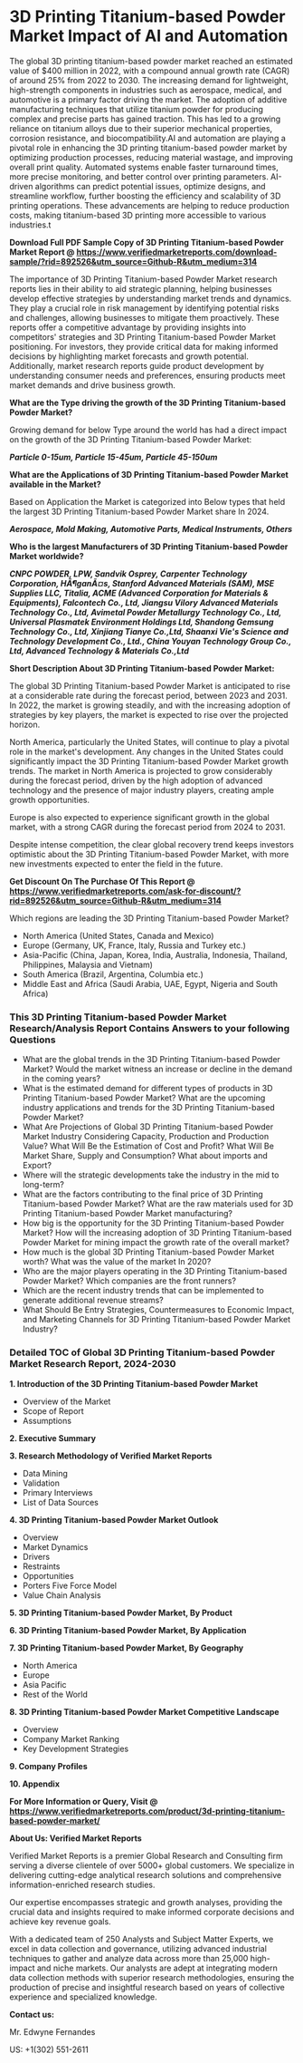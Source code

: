 <meta name="title" content="Global 3D Printing Titanium-based Powder Market Impact of AI and Automation"><meta name="description" content="The global 3D printing titanium-based powder market reached an estimated value of $400 million in 2022, with a compound annual growth rate (CAGR) of around 25% from 2022 "><meta name="title" content="3D Printing Titanium-based Powder Market Size, Share, Scope, Trends, Growth, Opportunities, Analysis, Forecast"><h1>3D Printing Titanium-based Powder Market Impact of AI and Automation</h1>The global 3D printing titanium-based powder market reached an estimated value of $400 million in 2022, with a compound annual growth rate (CAGR) of around 25% from 2022 to 2030. The increasing demand for lightweight, high-strength components in industries such as aerospace, medical, and automotive is a primary factor driving the market. The adoption of additive manufacturing techniques that utilize titanium powder for producing complex and precise parts has gained traction. This has led to a growing reliance on titanium alloys due to their superior mechanical properties, corrosion resistance, and biocompatibility.AI and automation are playing a pivotal role in enhancing the 3D printing titanium-based powder market by optimizing production processes, reducing material wastage, and improving overall print quality. Automated systems enable faster turnaround times, more precise monitoring, and better control over printing parameters. AI-driven algorithms can predict potential issues, optimize designs, and streamline workflow, further boosting the efficiency and scalability of 3D printing operations. These advancements are helping to reduce production costs, making titanium-based 3D printing more accessible to various industries.t</p><p id="" class=""><strong>Download Full PDF Sample Copy of 3D Printing Titanium-based Powder Market Report @ <a href="https://www.verifiedmarketreports.com/download-sample/?rid=892526&utm_source=Github-R&utm_medium=314" target="_blank">https://www.verifiedmarketreports.com/download-sample/?rid=892526&utm_source=Github-R&utm_medium=314</a></strong></p><p>The importance of&nbsp;3D Printing Titanium-based Powder Market research reports lies in their ability to aid strategic planning, helping businesses develop effective strategies by understanding market trends and dynamics. They play a crucial role in risk management by identifying potential risks and challenges, allowing businesses to mitigate them proactively. These reports offer a competitive advantage by providing insights into competitors' strategies and 3D Printing Titanium-based Powder Market positioning. For investors, they provide critical data for making informed decisions by highlighting market forecasts and growth potential. Additionally, market research reports guide product development by understanding consumer needs and preferences, ensuring products meet market demands and drive business growth.</p><p><strong>What are the&nbsp;Type driving the growth of the 3D Printing Titanium-based Powder Market?</strong></p><p id="" class="">Growing demand for below Type around the world has had a direct impact on the growth of the 3D Printing Titanium-based Powder Market:</p><em><strong>Particle 0-15um, Particle 15-45um, Particle 45-150um</strong></em></p><strong>What are the&nbsp;Applications&nbsp;of 3D Printing Titanium-based Powder Market available in the Market?</strong></p><p id="" class="">Based on Application the Market is categorized into Below types that held the largest 3D Printing Titanium-based Powder Market share In 2024.</p><em><strong>Aerospace, Mold Making, Automotive Parts, Medical Instruments, Others</strong></em></p><strong>Who is the largest Manufacturers of 3D Printing Titanium-based Powder Market worldwide?</strong></p><p><em><strong>CNPC POWDER, LPW, Sandvik Osprey, Carpenter Technology Corporation, HÃ¶ganÃ¤s, Stanford Advanced Materials (SAM), MSE Supplies LLC, Titalia, ACME (Advanced Corporation for Materials & Equipments), Falcontech Co., Ltd, Jiangsu Vilory Advanced Materials Technology Co., Ltd, Avimetal Powder Metallurgy Technology Co., Ltd, Universal Plasmatek Environment Holdings Ltd, Shandong Gemsung Technology Co., Ltd, Xinjiang Tianye Co.,Ltd, Shaanxi Vie's Science and Technology Development Co., Ltd., China Youyan Technology Group Co., Ltd, Advanced Technology & Materials Co.,Ltd</strong></em></p><p id="" class=""><strong>Short Description About 3D Printing Titanium-based Powder Market:</strong></p><p>The global 3D Printing Titanium-based Powder Market is anticipated to rise at a considerable rate during the forecast period, between 2023 and 2031. In 2022, the market is growing steadily, and with the increasing adoption of strategies by key players, the market is expected to rise over the projected horizon.</p><p>North America, particularly the United States, will continue to play a pivotal role in the market's development. Any changes in the United States could significantly impact the 3D Printing Titanium-based Powder Market growth trends. The market in North America is projected to grow considerably during the forecast period, driven by the high adoption of advanced technology and the presence of major industry players, creating ample growth opportunities.</p><p>Europe is also expected to experience significant growth in the global market, with a strong CAGR during the forecast period from 2024 to 2031.</p><p>Despite intense competition, the clear global recovery trend keeps investors optimistic about the 3D Printing Titanium-based Powder Market, with more new investments expected to enter the field in the future.</p><p id="" class=""><strong>Get Discount On The Purchase Of This Report @ <a href="https://www.verifiedmarketreports.com/ask-for-discount/?rid=892526&utm_source=Github-R&utm_medium=314" target="_blank">https://www.verifiedmarketreports.com/ask-for-discount/?rid=892526&utm_source=Github-R&utm_medium=314</a></strong></p>Which regions are leading the 3D Printing Titanium-based Powder Market?</p><ul><li>North America (United States, Canada and Mexico)</li><li>Europe (Germany, UK, France, Italy, Russia and Turkey etc.)</li><li>Asia-Pacific (China, Japan, Korea, India, Australia, Indonesia, Thailand, Philippines, Malaysia and Vietnam)</li><li>South America (Brazil, Argentina, Columbia etc.)</li><li>Middle East and Africa (Saudi Arabia, UAE, Egypt, Nigeria and South Africa)</li></ul><h3 id="" class="">This 3D Printing Titanium-based Powder Market Research/Analysis Report Contains Answers to your following Questions</h3><ul><li>What are the global trends in the 3D Printing Titanium-based Powder Market? Would the market witness an increase or decline in the demand in the coming years?</li><li>What is the estimated demand for different types of products in 3D Printing Titanium-based Powder Market? What are the upcoming industry applications and trends for the 3D Printing Titanium-based Powder Market?</li><li>What Are Projections of Global 3D Printing Titanium-based Powder Market Industry Considering Capacity, Production and Production Value? What Will Be the Estimation of Cost and Profit? What Will Be Market Share, Supply and Consumption? What about imports and Export?</li><li>Where will the strategic developments take the industry in the mid to long-term?</li><li>What are the factors contributing to the final price of 3D Printing Titanium-based Powder Market? What are the raw materials used for 3D Printing Titanium-based Powder Market manufacturing?</li><li>How big is the opportunity for the 3D Printing Titanium-based Powder Market? How will the increasing adoption of 3D Printing Titanium-based Powder Market for mining impact the growth rate of the overall market?</li><li>How much is the global 3D Printing Titanium-based Powder Market worth? What was the value of the market In 2020?</li><li>Who are the major players operating in the 3D Printing Titanium-based Powder Market? Which companies are the front runners?</li><li>Which are the recent industry trends that can be implemented to generate additional revenue streams?</li><li>What Should Be Entry Strategies, Countermeasures to Economic Impact, and Marketing Channels for 3D Printing Titanium-based Powder Market Industry?</li></ul><h3 id="" class="">Detailed TOC of Global 3D Printing Titanium-based Powder Market Research Report, 2024-2030</h3><p id="" class=""><strong>1. Introduction of the 3D Printing Titanium-based Powder Market</strong></p><ul><li>Overview of the Market</li><li>Scope of Report</li><li>Assumptions</li></ul><p id="" class=""><strong>2. Executive Summary</strong></p><p id="" class=""><strong>3. Research Methodology of Verified Market Reports</strong></p><ul><li>Data Mining</li><li>Validation</li><li>Primary Interviews</li><li>List of Data Sources</li></ul><p id="" class=""><strong>4. 3D Printing Titanium-based Powder Market Outlook</strong></p><ul><li>Overview</li><li>Market Dynamics</li><li>Drivers</li><li>Restraints</li><li>Opportunities</li><li>Porters Five Force Model</li><li>Value Chain Analysis</li></ul><p id="" class=""><strong>5. 3D Printing Titanium-based Powder Market, By Product</strong></p><p id="" class=""><strong>6. 3D Printing Titanium-based Powder Market, By Application</strong></p><p id="" class=""><strong>7. 3D Printing Titanium-based Powder Market, By Geography</strong></p><ul><li>North America</li><li>Europe</li><li>Asia Pacific</li><li>Rest of the World</li></ul><p id="" class=""><strong>8. 3D Printing Titanium-based Powder Market Competitive Landscape</strong></p><ul><li>Overview</li><li>Company Market Ranking</li><li>Key Development Strategies</li></ul><p id="" class=""><strong>9. Company Profiles</strong></p><p id="" class=""><strong>10. Appendix</strong></p><p id="" class=""><strong>For More Information or Query, Visit @ <a href="https://www.verifiedmarketreports.com/product/3d-printing-titanium-based-powder-market/" target="_blank">https://www.verifiedmarketreports.com/product/3d-printing-titanium-based-powder-market/</a></strong></p><p id="" class=""><strong>About Us: Verified Market Reports</strong></p><p id="" class="">Verified Market Reports is a premier Global Research and Consulting firm serving a diverse clientele of over 5000+ global customers. We specialize in delivering cutting-edge analytical research solutions and comprehensive information-enriched research studies.</p><p id="" class="">Our expertise encompasses strategic and growth analyses, providing the crucial data and insights required to make informed corporate decisions and achieve key revenue goals.</p><p id="" class="">With a dedicated team of 250 Analysts and Subject Matter Experts, we excel in data collection and governance, utilizing advanced industrial techniques to gather and analyze data across more than 25,000 high-impact and niche markets. Our analysts are adept at integrating modern data collection methods with superior research methodologies, ensuring the production of precise and insightful research based on years of collective experience and specialized knowledge.</p><p id="" class=""><strong>Contact us:</strong></p><p id="" class="">Mr. Edwyne Fernandes</p><p id="" class="">US: +1(302) 551-2611</p>